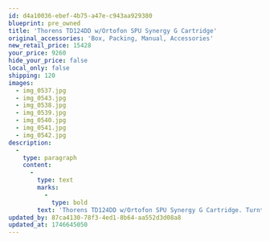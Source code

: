 ```yaml
---
id: d4a10036-ebef-4b75-a47e-c943aa929380
blueprint: pre_owned
title: 'Thorens TD124DD w/Ortofon SPU Synergy G Cartridge'
original_accessories: 'Box, Packing, Manual, Accessories'
new_retail_price: 15428
your_price: 9260
hide_your_price: false
local_only: false
shipping: 120
images:
  - img_0537.jpg
  - img_0543.jpg
  - img_0538.jpg
  - img_0539.jpg
  - img_0540.jpg
  - img_0541.jpg
  - img_0542.jpg
description:
  -
    type: paragraph
    content:
      -
        type: text
        marks:
          -
            type: bold
        text: 'Thorens TD124DD w/Ortofon SPU Synergy G Cartridge. Turntable is in excellent physical and functional condition with original box, packing and accessories. Cartridge has well under 100 hours on it and is a perfect match for the table/arm. Table and cartridge sold as new for $15,428.00'
updated_by: 87ca4130-78f3-4ed1-8b64-aa552d3d08a8
updated_at: 1746645050
---
```


